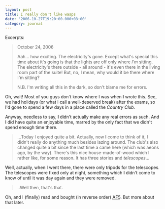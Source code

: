 ```yaml
---
layout: post
title: I really don't like wasps
date: '2006-10-27T19:20:00.000+08:00'
category: journal
---
```


Excerpts:

> October 24, 2006
>
> Aah... how exciting. The electricity's gone.
> Except what's special this time about it's going is that the lights are off
> only where <span style="font-style: italic;">I'm</span> sitting. The
> electricity's there outside - all around - it's even there in the living room
> part of the suite! But, no, I mean, why would it be there where I'm sitting?
> 
> N.B. I'm writing all this in the dark, so don't blame me for errors.

Oh, wait! Most of you guys don't know where I was when I wrote this. See, we
had holidays (or what I call a well-deserved break) after the exams, so I'd
gone to spend a few days in a place called the <span style="font-style:
italic;">Country Club</span>.

Anyway, needless to say, I didn't actually make any real errors as such. And I
did have quite an enjoyable time, marred by the only fact that we didn't spend
enough time there.

> ...Today I enjoyed quite a bit. Actually, now I come to think of it, I didn't
> really do anything much besides lazing around. The club's also changed quite
> a bit since the last time a came here (which was aeons ago, by the way).
> There's this nice house-made-of-wood which I rather like, for some reason. It
> has three stories and <span style="font-style: italic;">telescopes</span>...

Well, actually, when I went there, there were only tripods for the telescopes.
The telescopes were fixed only at night, something which I didn't come to know
of until it was day again and they were removed.

> ..Well then, that's that.

Oh, and I (finally) read and bought (in reverse order) <acronym title="Artemis
Fowl 5">AF5</acronym>. But more about that later.
